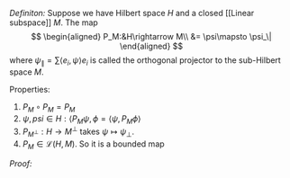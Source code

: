 *Definiton:* Suppose we have Hilbert space $H$ and a closed [[Linear subspace]] $M$. The map
$$
\begin{aligned}
P_M:&H\rightarrow M\\
&= \psi\mapsto \psi_\|
\end{aligned}
$$
where $\psi_\|=\sum \langle e_i,\psi\rangle e_i$ is called the orthogonal projector to the sub-Hilbert space $M$.


Properties:
 1. $P_M\circ P_M = P_M$
 2. $\psi,psi\in H: \langle P_M\psi,\phi=\langle\psi,P_M\phi\rangle$
 3. $P_{M^\perp}:H\rightarrow M^\perp$ takes $\psi\mapsto \psi_\perp$.
 4. $P_M\in\mathcal{L}(H,M)$. So it is a bounded map


*Proof:*